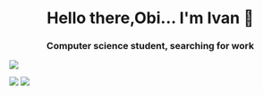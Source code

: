 <h1 align="center">Hello there,Obi... I'm <a>Ivan 👋</a> 

<h3 align="center">Computer science student, searching for work </h3>

![](https://komarev.com/ghpvc/?username=nejiklol)


![](https://github-profile-summary-cards.vercel.app/api/cards/most-commit-language?username=nejiklol&theme=solarized_dark)
![](https://github-profile-summary-cards.vercel.app/api/cards/stats?username=nejiklol&theme=solarized_dark)



<!--
**nejiklol/nejiklol** is a ✨ _special_ ✨ repository because its `README.md` (this file) appears on your GitHub profile.

Here are some ideas to get you started:

- 🔭 I’m currently working on ...
- 🌱 I’m currently learning ...
- 👯 I’m looking to collaborate on ...
- 🤔 I’m looking for help with ...
- 💬 Ask me about ...
- 📫 How to reach me: ...
- 😄 Pronouns: ...
- ⚡ Fun fact: ...
-->
